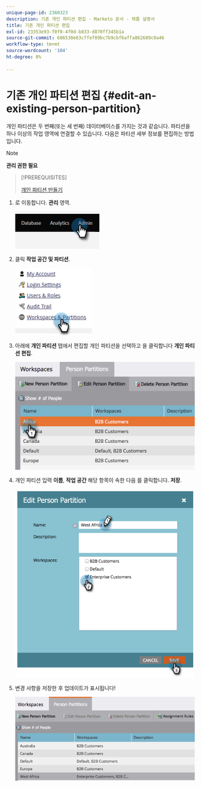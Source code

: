 ```yaml
---
unique-page-id: 2360323
description: 기존 개인 파티션 편집 - Marketo 문서 - 제품 설명서
title: 기존 개인 파티션 편집
exl-id: 23353e93-f0f0-4f0d-b833-d870ff345b1a
source-git-commit: 686530e63cffef89bc7b9cbf6affa862689c0a46
workflow-type: tm+mt
source-wordcount: '104'
ht-degree: 0%

---
```


# 기존 개인 파티션 편집 {#edit-an-existing-person-partition}

개인 파티션은 두 번째(또는 세 번째) 데이터베이스를 가지는 것과 같습니다. 파티션을 하나 이상의 작업 영역에 연결할 수 있습니다. 다음은 파티션 세부 정보를 편집하는 방법입니다.

>[!NOTE]
>
>**관리 권한 필요**

>[!PREREQUISITES]
>
>[개인 파티션 만들기](/help/marketo/product-docs/administration/workspaces-and-person-partitions/create-a-person-partition.md)

1. 로 이동합니다. **관리** 영역.

   ![](assets/edit-an-existing-person-partition-1.png)

1. 클릭 **작업 공간 및 파티션**.

   ![](assets/edit-an-existing-person-partition-2.png)

1. 아래에 **개인 파티션** 탭에서 편집할 개인 파티션을 선택하고 을 클릭합니다 **개인 파티션 편집**.

   ![](assets/edit-an-existing-person-partition-3.png)

1. 개인 파티션 입력 **이름**, **작업 공간** 해당 항목이 속한 다음 를 클릭합니다. **저장**.

   ![](assets/edit-an-existing-person-partition-4.png)

1. 변경 사항을 저장한 후 업데이트가 표시됩니다!

   ![](assets/edit-an-existing-person-partition-5.png)
